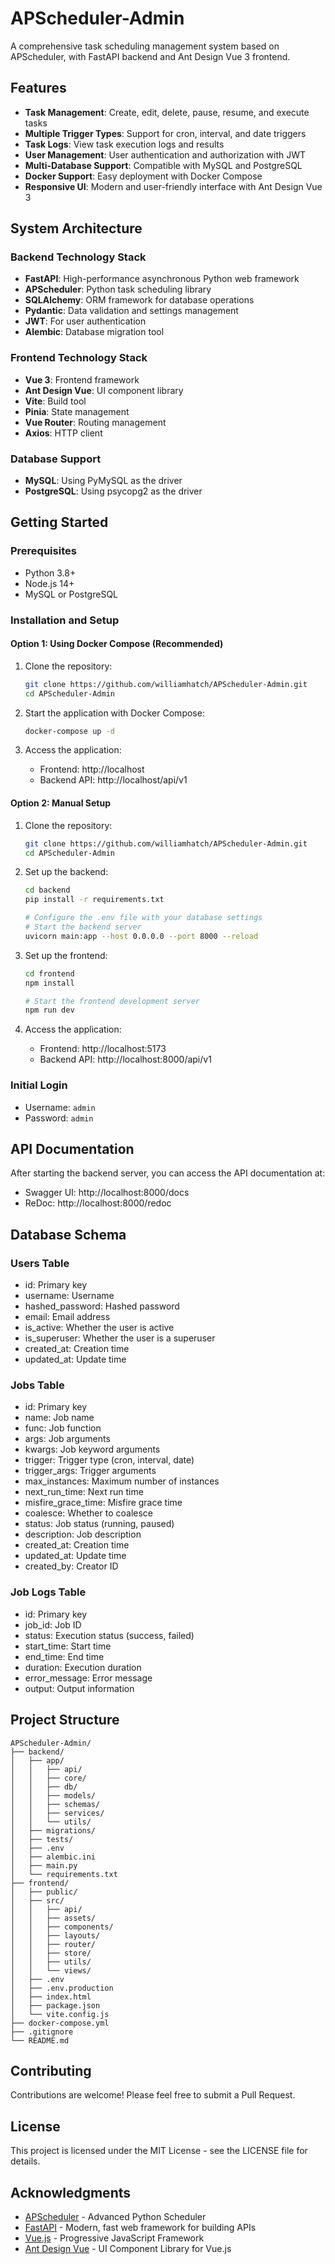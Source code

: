 # APScheduler-Admin

A comprehensive task scheduling management system based on APScheduler, with FastAPI backend and Ant Design Vue 3 frontend.

## Features

- **Task Management**: Create, edit, delete, pause, resume, and execute tasks
- **Multiple Trigger Types**: Support for cron, interval, and date triggers
- **Task Logs**: View task execution logs and results
- **User Management**: User authentication and authorization with JWT
- **Multi-Database Support**: Compatible with MySQL and PostgreSQL
- **Docker Support**: Easy deployment with Docker Compose
- **Responsive UI**: Modern and user-friendly interface with Ant Design Vue 3

## System Architecture

### Backend Technology Stack

- **FastAPI**: High-performance asynchronous Python web framework
- **APScheduler**: Python task scheduling library
- **SQLAlchemy**: ORM framework for database operations
- **Pydantic**: Data validation and settings management
- **JWT**: For user authentication
- **Alembic**: Database migration tool

### Frontend Technology Stack

- **Vue 3**: Frontend framework
- **Ant Design Vue**: UI component library
- **Vite**: Build tool
- **Pinia**: State management
- **Vue Router**: Routing management
- **Axios**: HTTP client

### Database Support

- **MySQL**: Using PyMySQL as the driver
- **PostgreSQL**: Using psycopg2 as the driver

## Getting Started

### Prerequisites

- Python 3.8+
- Node.js 14+
- MySQL or PostgreSQL

### Installation and Setup

#### Option 1: Using Docker Compose (Recommended)

1. Clone the repository:
   ```bash
   git clone https://github.com/williamhatch/APScheduler-Admin.git
   cd APScheduler-Admin
   ```

2. Start the application with Docker Compose:
   ```bash
   docker-compose up -d
   ```

3. Access the application:
   - Frontend: http://localhost
   - Backend API: http://localhost/api/v1

#### Option 2: Manual Setup

1. Clone the repository:
   ```bash
   git clone https://github.com/williamhatch/APScheduler-Admin.git
   cd APScheduler-Admin
   ```

2. Set up the backend:
   ```bash
   cd backend
   pip install -r requirements.txt
   
   # Configure the .env file with your database settings
   # Start the backend server
   uvicorn main:app --host 0.0.0.0 --port 8000 --reload
   ```

3. Set up the frontend:
   ```bash
   cd frontend
   npm install
   
   # Start the frontend development server
   npm run dev
   ```

4. Access the application:
   - Frontend: http://localhost:5173
   - Backend API: http://localhost:8000/api/v1

### Initial Login

- Username: `admin`
- Password: `admin`

## API Documentation

After starting the backend server, you can access the API documentation at:

- Swagger UI: http://localhost:8000/docs
- ReDoc: http://localhost:8000/redoc

## Database Schema

### Users Table

- id: Primary key
- username: Username
- hashed_password: Hashed password
- email: Email address
- is_active: Whether the user is active
- is_superuser: Whether the user is a superuser
- created_at: Creation time
- updated_at: Update time

### Jobs Table

- id: Primary key
- name: Job name
- func: Job function
- args: Job arguments
- kwargs: Job keyword arguments
- trigger: Trigger type (cron, interval, date)
- trigger_args: Trigger arguments
- max_instances: Maximum number of instances
- next_run_time: Next run time
- misfire_grace_time: Misfire grace time
- coalesce: Whether to coalesce
- status: Job status (running, paused)
- description: Job description
- created_at: Creation time
- updated_at: Update time
- created_by: Creator ID

### Job Logs Table

- id: Primary key
- job_id: Job ID
- status: Execution status (success, failed)
- start_time: Start time
- end_time: End time
- duration: Execution duration
- error_message: Error message
- output: Output information

## Project Structure

```
APScheduler-Admin/
├── backend/
│   ├── app/
│   │   ├── api/
│   │   ├── core/
│   │   ├── db/
│   │   ├── models/
│   │   ├── schemas/
│   │   ├── services/
│   │   └── utils/
│   ├── migrations/
│   ├── tests/
│   ├── .env
│   ├── alembic.ini
│   ├── main.py
│   └── requirements.txt
├── frontend/
│   ├── public/
│   ├── src/
│   │   ├── api/
│   │   ├── assets/
│   │   ├── components/
│   │   ├── layouts/
│   │   ├── router/
│   │   ├── store/
│   │   ├── utils/
│   │   └── views/
│   ├── .env
│   ├── .env.production
│   ├── index.html
│   ├── package.json
│   └── vite.config.js
├── docker-compose.yml
├── .gitignore
└── README.md
```

## Contributing

Contributions are welcome! Please feel free to submit a Pull Request.

## License

This project is licensed under the MIT License - see the LICENSE file for details.

## Acknowledgments

- [APScheduler](https://github.com/agronholm/apscheduler) - Advanced Python Scheduler
- [FastAPI](https://fastapi.tiangolo.com/) - Modern, fast web framework for building APIs
- [Vue.js](https://vuejs.org/) - Progressive JavaScript Framework
- [Ant Design Vue](https://antdv.com/) - UI Component Library for Vue.js
